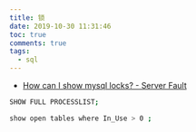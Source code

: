 ```yaml
---
title: 锁
date: 2019-10-30 11:31:46
toc: true
comments: true
tags:
  - sql
---
```


- [How can I show mysql locks? - Server Fault](https://serverfault.com/questions/36260/how-can-i-show-mysql-locks)

```sh
SHOW FULL PROCESSLIST;

show open tables where In_Use > 0 ;
```
